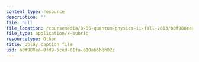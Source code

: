```yaml
---
content_type: resource
description: ''
file: null
file_location: /coursemedia/8-05-quantum-physics-ii-fall-2013/b0f988ea0fd95ced81fa610ab5b8b82c_WFQ-UcH4jMM.vtt
file_type: application/x-subrip
resourcetype: Other
title: 3play caption file
uid: b0f988ea-0fd9-5ced-81fa-610ab5b8b82c
---
```


